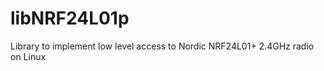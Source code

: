 libNRF24L01p
============

Library to implement low level access to Nordic NRF24L01+ 2.4GHz radio on Linux